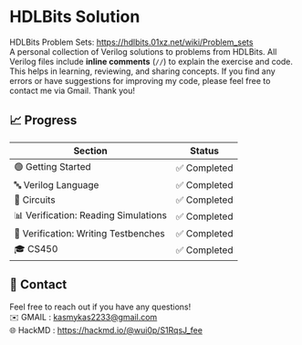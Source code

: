 # HDLBits Solution

HDLBits Problem Sets: https://hdlbits.01xz.net/wiki/Problem_sets <br>
A personal collection of Verilog solutions to problems from HDLBits. All Verilog files include **inline comments** (`//`) to explain the exercise and code. This helps in learning, reviewing, and sharing concepts. If you find any errors or have suggestions for improving my code, please feel free to contact me via Gmail. Thank you!

## 📈 Progress

| Section                             | Status          |
|-------------------------------------|-----------------|
| 🟢 Getting Started                   | ✅ Completed     |
| 🔤 Verilog Language                  | ✅ Completed     |
| 🔧 Circuits                          | ✅ Completed    |
| 📊 Verification: Reading Simulations| ✅ Completed   |
| 🧪 Verification: Writing Testbenches| ✅ Completed   |
| 🎓 CS450                            | ✅ Completed   |

## 📩 Contact
Feel free to reach out if you have any questions! <br>
✉️ GMAIL : kasmykas2233@gmail.com <br>
🌐 HackMD : https://hackmd.io/@wui0p/S1RqsJ_fee
